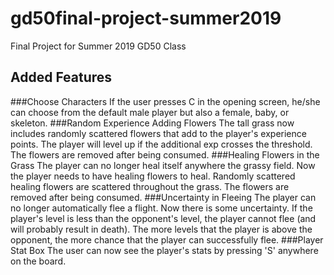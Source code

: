 # gd50final-project-summer2019
Final Project for Summer 2019 GD50 Class

## Added Features
###Choose Characters
If the user presses C in the opening screen, he/she can choose from the default male player but also a female, baby, or skeleton.
###Random Experience Adding Flowers
The tall grass now includes randomly scattered flowers that add to the player's experience points. The player will level up if the additional exp crosses the threshold. The flowers are removed after being consumed.
###Healing Flowers in the Grass
The player can no longer heal itself anywhere the grassy field. Now the player needs to have healing flowers to heal. Randomly scattered healing flowers are scattered throughout the grass. The flowers are removed after being consumed.
###Uncertainty in Fleeing
The player can no longer automatically flee a flight. Now there is some uncertainty. If the player's level is less than the opponent's level, the player cannot flee (and will probably result in death). The more levels that the player is above the opponent, the more chance that the player can successfully flee.
###Player Stat Box
The user can now see the player's stats by pressing 'S' anywhere on the board.

